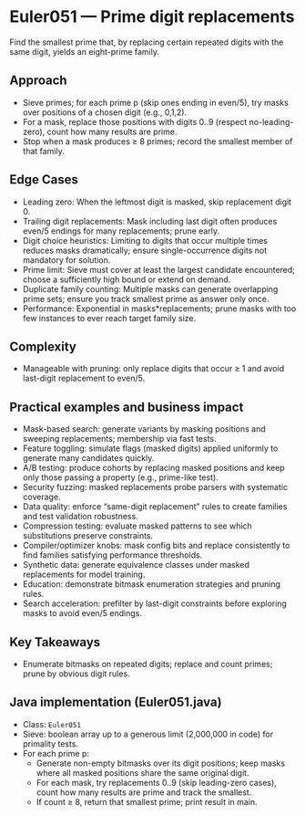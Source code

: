 # Euler051 — Prime digit replacements

Find the smallest prime that, by replacing certain repeated digits with the same digit, yields an eight-prime family.

## Approach

- Sieve primes; for each prime p (skip ones ending in even/5), try masks over positions of a chosen digit (e.g., 0,1,2).
- For a mask, replace those positions with digits 0..9 (respect no-leading-zero), count how many results are prime.
- Stop when a mask produces ≥ 8 primes; record the smallest member of that family.

## Edge Cases
- Leading zero: When the leftmost digit is masked, skip replacement digit 0.
- Trailing digit replacements: Mask including last digit often produces even/5 endings for many replacements; prune early.
- Digit choice heuristics: Limiting to digits that occur multiple times reduces masks dramatically; ensure single-occurrence digits not mandatory for solution.
- Prime limit: Sieve must cover at least the largest candidate encountered; choose a sufficiently high bound or extend on demand.
- Duplicate family counting: Multiple masks can generate overlapping prime sets; ensure you track smallest prime as answer only once.
- Performance: Exponential in masks*replacements; prune masks with too few instances to ever reach target family size.

## Complexity
- Manageable with pruning: only replace digits that occur ≥ 1 and avoid last-digit replacement to even/5.

## Practical examples and business impact

- Mask-based search: generate variants by masking positions and sweeping replacements; membership via fast tests.
- Feature toggling: simulate flags (masked digits) applied uniformly to generate many candidates quickly.
- A/B testing: produce cohorts by replacing masked positions and keep only those passing a property (e.g., prime-like test).
- Security fuzzing: masked replacements probe parsers with systematic coverage.
- Data quality: enforce “same-digit replacement” rules to create families and test validation robustness.
- Compression testing: evaluate masked patterns to see which substitutions preserve constraints.
- Compiler/optimizer knobs: mask config bits and replace consistently to find families satisfying performance thresholds.
- Synthetic data: generate equivalence classes under masked replacements for model training.
- Education: demonstrate bitmask enumeration strategies and pruning rules.
- Search acceleration: prefilter by last-digit constraints before exploring masks to avoid even/5 endings.

## Key Takeaways
- Enumerate bitmasks on repeated digits; replace and count primes; prune by obvious digit rules.


## Java implementation (Euler051.java)

- Class: `Euler051`
- Sieve: boolean array up to a generous limit (2,000,000 in code) for primality tests.
- For each prime p:
  - Generate non-empty bitmasks over its digit positions; keep masks where all masked positions share the same original digit.
  - For each mask, try replacements 0..9 (skip leading-zero cases), count how many results are prime and track the smallest.
  - If count ≥ 8, return that smallest prime; print result in main.
